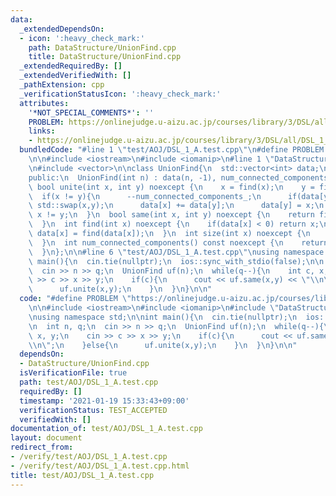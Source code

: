 ```yaml
---
data:
  _extendedDependsOn:
  - icon: ':heavy_check_mark:'
    path: DataStructure/UnionFind.cpp
    title: DataStructure/UnionFind.cpp
  _extendedRequiredBy: []
  _extendedVerifiedWith: []
  _pathExtension: cpp
  _verificationStatusIcon: ':heavy_check_mark:'
  attributes:
    '*NOT_SPECIAL_COMMENTS*': ''
    PROBLEM: https://onlinejudge.u-aizu.ac.jp/courses/library/3/DSL/all/DSL_1_A
    links:
    - https://onlinejudge.u-aizu.ac.jp/courses/library/3/DSL/all/DSL_1_A
  bundledCode: "#line 1 \"test/AOJ/DSL_1_A.test.cpp\"\n#define PROBLEM \"https://onlinejudge.u-aizu.ac.jp/courses/library/3/DSL/all/DSL_1_A\"\
    \n\n#include <iostream>\n#include <iomanip>\n#line 1 \"DataStructure/UnionFind.cpp\"\
    \n#include <vector>\n\nclass UnionFind{\n  std::vector<int> data;\n  int num_connected_components_;\n\
    public:\n  UnionFind(int n) : data(n, -1), num_connected_components_(n) {}\n \
    \ bool unite(int x, int y) noexcept {\n    x = find(x);\n    y = find(y);\n  \
    \  if(x != y){\n      --num_connected_components_;\n      if(data[y] < data[x])\
    \ std::swap(x,y);\n      data[x] += data[y];\n      data[y] = x;\n    }\n    return\
    \ x != y;\n  }\n  bool same(int x, int y) noexcept {\n    return find(x) == find(y);\n\
    \  }\n  int find(int x) noexcept {\n    if(data[x] < 0) return x;\n    return\
    \ data[x] = find(data[x]);\n  }\n  int size(int x) noexcept {\n    return -data[find(x)];\n\
    \  }\n  int num_connected_components() const noexcept {\n    return num_connected_components_;\n\
    \  }\n};\n\n#line 6 \"test/AOJ/DSL_1_A.test.cpp\"\nusing namespace std;\n\nint\
    \ main(){\n  cin.tie(nullptr);\n  ios::sync_with_stdio(false);\n\n  int n, q;\n\
    \  cin >> n >> q;\n  UnionFind uf(n);\n  while(q--){\n    int c, x, y;\n    cin\
    \ >> c >> x >> y;\n    if(c){\n      cout << uf.same(x,y) << \"\\n\";\n    }else{\n\
    \      uf.unite(x,y);\n    }\n  }\n}\n\n"
  code: "#define PROBLEM \"https://onlinejudge.u-aizu.ac.jp/courses/library/3/DSL/all/DSL_1_A\"\
    \n\n#include <iostream>\n#include <iomanip>\n#include \"DataStructure/UnionFind.cpp\"\
    \nusing namespace std;\n\nint main(){\n  cin.tie(nullptr);\n  ios::sync_with_stdio(false);\n\
    \n  int n, q;\n  cin >> n >> q;\n  UnionFind uf(n);\n  while(q--){\n    int c,\
    \ x, y;\n    cin >> c >> x >> y;\n    if(c){\n      cout << uf.same(x,y) << \"\
    \\n\";\n    }else{\n      uf.unite(x,y);\n    }\n  }\n}\n\n"
  dependsOn:
  - DataStructure/UnionFind.cpp
  isVerificationFile: true
  path: test/AOJ/DSL_1_A.test.cpp
  requiredBy: []
  timestamp: '2021-01-19 15:33:43+09:00'
  verificationStatus: TEST_ACCEPTED
  verifiedWith: []
documentation_of: test/AOJ/DSL_1_A.test.cpp
layout: document
redirect_from:
- /verify/test/AOJ/DSL_1_A.test.cpp
- /verify/test/AOJ/DSL_1_A.test.cpp.html
title: test/AOJ/DSL_1_A.test.cpp
---
```

